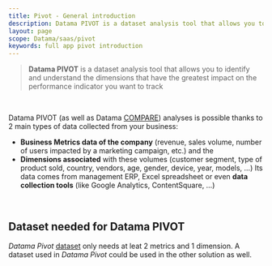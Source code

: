 ```yaml
---
title: Pivot - General introduction
description: Datama PIVOT is a dataset analysis tool that allows you to identify and understand the dimensions that have the greatest impact on the performance indicator you want to track.
layout: page
scope: Datama/saas/pivot
keywords: full app pivot introduction
---
```


> **Datama PIVOT** is a dataset analysis tool that allows you to identify and understand the dimensions that have the greatest impact on the performance indicator you want to track

<br>

Datama PIVOT (as well as Datama [COMPARE]({{site.url}}/{{site.baseurl}}/core_app/new/compare/compare.html)) analyses is possible thanks to 2 main types of data collected from your business:

* **Business Metrics data of the company** (revenue, sales volume, number of users impacted by a marketing campaign, etc.) and the
* **Dimensions associated** with these volumes (customer segment, type of product sold, country, vendors, age, gender, device, year, models, …)
Its data comes from management ERP, Excel spreadsheet or even **data collection tools** (like Google Analytics, ContentSquare, …)

<br>

## **Dataset needed for Datama PIVOT** 

<i>Datama Pivot</i> [dataset]({{site.url}}/{{site.baseurl}}/core_app/new/prep/dataset.html) only needs at leat 2 metrics and 1 dimension. A dataset used in <i>Datama Pivot</i> could be used in the other solution as well. 
